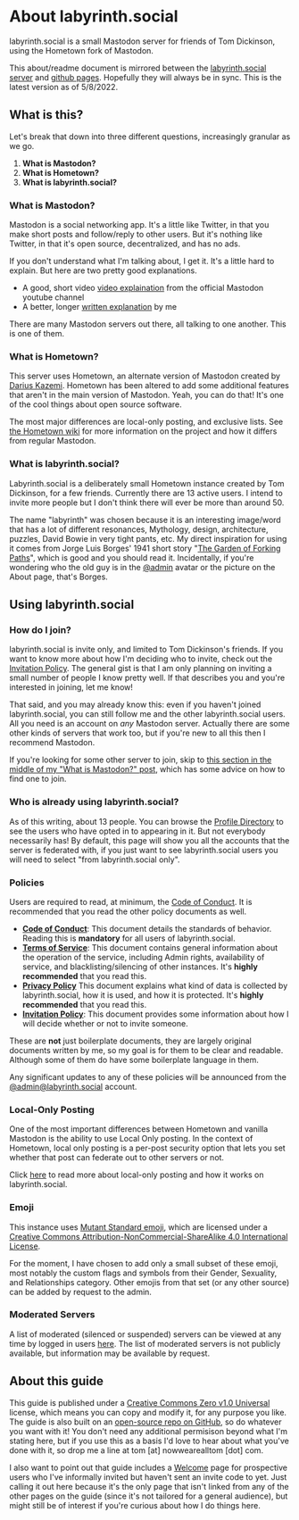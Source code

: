 # About labyrinth.social

labyrinth.social is a small Mastodon server for friends of Tom Dickinson, using the Hometown fork of Mastodon. 

This about/readme document is mirrored between the [labyrinth.social server](https://labyrinth.social/about/more) and [github pages](https://thomasmdickinson.github.io/lab-soc-about/). Hopefully they will always be in sync. This is the latest version as of 5/8/2022.

## What is this?

Let's break that down into three different questions, increasingly granular as we go.

  1. **What is Mastodon?** 
  2. **What is Hometown?**
  3. **What is labyrinth.social?**

### What is Mastodon?

Mastodon is a social networking app. It's a little like Twitter, in that you make short posts and follow/reply to other users. But it's nothing like Twitter, in that it's open source, decentralized, and has no ads. 

If you don't understand what I'm talking about, I get it. It's a little hard to explain. But here are two pretty good explanations.

* A good, short video [video explaination](https://www.youtube.com/watch?v=IPSbNdBmWKE) from the official Mastodon youtube channel
* A better, longer [written explanation](https://www.nowwearealltom.com/what-is-mastodon/) by me

There are many Mastodon servers out there, all talking to one another. This is one of them.

### What is Hometown?

This server uses Hometown, an alternate version of Mastodon created by [Darius Kazemi](@https://friend.camp/@darius). Hometown has been altered to add some additional features that aren't in the main version of Mastodon. Yeah, you can do that! It's one of the cool things about open source software.

The most major differences are local-only posting, and exclusive lists. See [the Hometown wiki](https://github.com/hometown-fork/hometown/wiki) for more information on the project and how it differs from regular Mastodon.

### What is labyrinth.social?

Labyrinth.social is a deliberately small Hometown instance created by Tom Dickinson, for a few friends. Currently there are 13 active users. I intend to invite more people but I don't think there will ever be more than around 50.

The name "labyrinth" was chosen because it is an interesting image/word that has a lot of different resonances, Mythology, design, architecture, puzzles, David Bowie in very tight pants, etc. My direct inspiration for using it comes from Jorge Luis Borges' 1941 short story "[The Garden of Forking Paths](http://mycours.es/gamedesign2012/files/2012/08/The-Garden-of-Forking-Paths-Jorge-Luis-Borges-1941.pdf)", which is good and you should read it. Incidentally, if you're wondering who the old guy is in the [@admin](https://labyrinth.social/@admin) avatar or the picture on the About page, that's Borges.


## Using labyrinth.social

### How do I join?

labyrinth.social is invite only, and limited to Tom Dickinson's friends. If you want to know more about how I'm deciding who to invite, check out the [Invitation Policy](policy/invitation.md). The general gist is that I am only planning on inviting a small number of people I know pretty well. If that describes you and you're interested in joining, let me know!

That said, and you may already know this: even if you haven't joined labyrinth.social, you can still follow me and the other labyrinth.social users. All you need is an account on *any* Mastodon server. Actually there are some other kinds of servers that work too, but if you're new to all this then I recommend Mastodon.

If you're looking for some other server to join, skip to [this section in the middle of my "What is Mastodon?" post](https://www.nowwearealltom.com/what-is-mastodon/#09), which has some advice on how to find one to join.

### Who is already using labyrinth.social?

As of this writing, about 13 people. You can browse the [Profile Directory](https://labyrinth.social/directory) to see the users who have opted in to appearing in it. But not everybody necessarily has! By default, this page will show you all the accounts that the server is federated with, if you just want to see labyrinth.social users you will need to select "from labyrinth.social only".

### Policies

Users are required to read, at minimum, the [Code of Conduct](policy/conduct.md). It is recommended that you read the other policy documents as well.

* **[Code of Conduct](policy/conduct.md)**: This document details the standards of behavior. Reading this is **mandatory** for all users of labyrinth.social.
* **[Terms of Service](policy/terms.md)**: This document contains general information about the operation of the service, including Admin rights, availability of service, and blacklisting/silencing of other instances. It's **highly recommended** that you read this.
* **[Privacy Policy](policy/privacy.md)** This document explains what kind of data is collected by labyrinth.social, how it is used, and how it is protected. It's **highly recommended** that you read this.
* **[Invitation Policy](policy/invitation.md)**: This document provides some information about how I will decide whether or not to invite someone.

These are **not** just boilerplate documents, they are largely original documents written by me, so my goal is for them to be clear and readable. Although some of them do have some boilerplate language in them. 

Any significant updates to any of these policies will be announced from the [@admin@labyrinth.social](https://labyrinth.social/@admin) account.

### Local-Only Posting

One of the most important differences between Hometown and vanilla Mastodon is the ability to use Local Only posting. In the context of Hometown, local only posting is a per-post security option that lets you set whether that post can federate out to other servers or not.

Click [here](local-only.md) to read more about local-only posting and how it works on labyrinth.social.

### Emoji

This instance uses <a href='https://mutant.tech'>Mutant Standard emoji</a>,
which are licensed under a
<a href='https://creativecommons.org/licenses/by-nc-sa/4.0/'>Creative Commons
Attribution-NonCommercial-ShareAlike 4.0 International License</a>.

For the moment, I have chosen to add only a small subset of these emoji, most
notably the custom flags and symbols from their Gender, Sexuality, and
Relationships category. Other emojis from that set (or any other source) can be
added by request to the admin.


### Moderated Servers

A list of moderated (silenced or suspended) servers can be viewed at any time by logged in users [here](https://labyrinth.social/about/more#unavailable-content). The list of moderated servers is not publicly available, but information may be available by request.

## About this guide

This guide is published under a [Creative Commons Zero v1.0 Universal](https://github.com/thomasmdickinson/lab-soc-about/blob/main/LICENSE) license, which means you can copy and modify it, for any purpose you like. The guide is also built on an [open-source repo on GitHub](https://github.com/thomasmdickinson/lab-soc-about), so do whatever you want with it! You don't need any additional permisison beyond what I'm stating here, but if you use this as a basis I'd love to hear about what you've done with it, so drop me a line at tom [at] nowwearealltom [dot] com.

I also want to point out that guide includes a [Welcome](welcome.md) page for prospective users who I've informally invited but haven't sent an invite code to yet. Just calling it out here because it's the only page that isn't linked from any of the other pages on the guide (since it's not tailored for a general audience), but might still be of interest if you're curious about how I do things here.